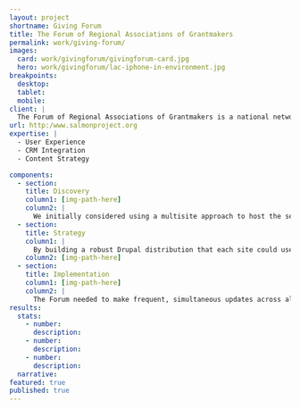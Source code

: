```yaml
---
layout: project
shortname: Giving Forum
title: The Forum of Regional Associations of Grantmakers
permalink: work/giving-forum/
images:
  card: work/givingforum/givingforum-card.jpg
  hero: work/givingforum/lac-iphone-in-environment.jpg
breakpoints:
  desktop: 
  tablet: 
  mobile: 
client: |
  The Forum of Regional Associations of Grantmakers is a national network comprised of thirty-four geographically-based professional associations with staff sizes ranging from one to twenty plus. Seventeen of these associations share a similar technology platform. The Forum wanted to transition to a more open and flexible system rather than maintain this highly-custom content management solution. That’s where ThinkShout came in. After careful consideration, we ultimately recommended Pantheon One -- the only solution that allows a network of nonprofits to roll out a custom-built shared Drupal distribution -- as a platform.
url: http:/www.salmonproject.org
expertise: |
  - User Experience
  - CRM Integration
  - Content Strategy

components:
  - section:
    title: Discovery
    column1: [img-path-here]
    column2: |
      We initially considered using a multisite approach to host the seventeen sites, but were concerned about the customization and update difficulties we’d face with that platform. In the end, Pantheon One won out. 
  - section:
    title: Strategy
    column1: |
      By building a robust Drupal distribution that each site could use, every member started off with the same tools for uniformity and ease of use. This not only cut down on cost, but still allowed for expansion if the association or individual members ever needed more advanced utilities. Lastly, we also introduced a brand new version of the Salesforce integration suite, which allowed for seamless, quick updates.
    column2: [img-path-here]
  - section:
    title: Implementation
    column1: [img-path-here]
    column2: |
      The Forum needed to make frequent, simultaneous updates across all of their sites, so we needed to go with a toolset that would allow for quick changes with minimal downtime. Each participating organization had the capability to customize the look and feel of their site while being empowered to make changes and updates according to their own timeline.
results:
  stats:
    - number:
      description:
    - number:
      description:
    - number:
      description:
  narrative:
featured: true
published: true
---
```



